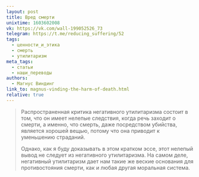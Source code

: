 ```yaml
---
layout: post
title: Вред смерти
unixtime: 1603602008
vk: https://vk.com/wall-199052526_73
telegram: https://t.me/reducing_suffering/52
tags:
  - ценности_и_этика
  - смерть
  - утилитаризм
meta_tags:
  - статьи
  - наши_переводы
authors:
  - Магнус Виндинг
link_to: magnus-vinding-the-harm-of-death.html
relative: true
---
```

>Распространенная критика негативного утилитаризма состоит в том, что он имеет нелепые следствия, когда речь заходит о смерти, а именно, что смерть, даже посредством убийства, является хорошей вещью, потому что она приводит к уменьшению страданий. 
>
>Однако, как я буду доказывать в этом кратком эссе, этот нелепый вывод не следует из негативного утилитаризма. На самом деле, негативный утилитаризм дает нам такие же веские основания для противостояния смерти, как и любая другая моральная система.